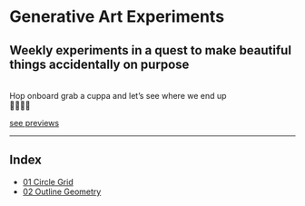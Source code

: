 # Generative Art Experiments
Weekly experiments in a quest to make beautiful things accidentally on purpose
<br>
----
<br>
Hop onboard grab a cuppa and let’s see where we end up
<br>
👩🏻‍💻✨

[see previews](https://www.instagram.com/han_codes/?hl=en)

-------------------------------
## Index

- [01 Circle Grid](https://github.com/hannahleggett/Experiments_GenArt/tree/master/01%20Circle%20Grid)
- [02 Outline Geometry](https://github.com/hannahleggett/Experiments_GenArt/tree/master/02%20Outline%20Geometry)
